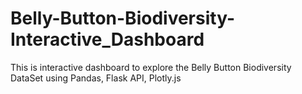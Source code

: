 # Belly-Button-Biodiversity-Interactive_Dashboard
This is interactive dashboard to explore the Belly Button Biodiversity DataSet using Pandas, Flask API, Plotly.js
